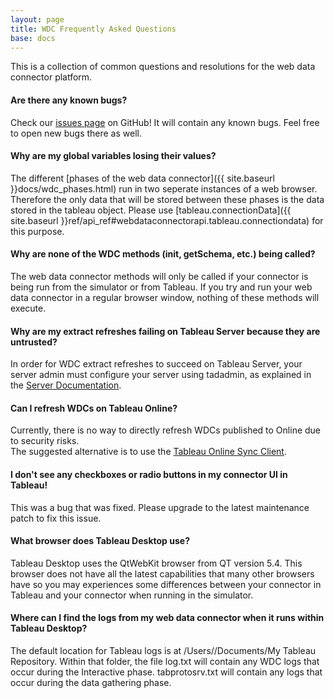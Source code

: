 ```yaml
---
layout: page
title: WDC Frequently Asked Questions
base: docs
---
```


This is a collection of common questions and resolutions for the web data connector platform.


#### Are there any known bugs?

Check our [issues page](https://github.com/tableau/webdataconnector/issues) on GitHub! It will contain any known bugs.  Feel free to open new bugs there as well.

#### Why are my global variables losing their values? 

The different [phases of the web data connector]({{ site.baseurl }}docs/wdc_phases.html) run in two seperate 
instances of a web browser.  Therefore the only data that will be stored between these phases is the data
stored in the tableau object.  Please use [tableau.connectionData]({{ site.baseurl }}ref/api_ref#webdataconnectorapi.tableau.connectiondata) for this purpose.

#### Why are none of the WDC methods (init, getSchema, etc.) being called? 

The web data connector methods will only be called if your connector is being run from the simulator
or from Tableau.  If you try and run your web data connector in a regular browser window, nothing of these methods will execute. 

#### Why are my extract refreshes failing on Tableau Server because they are untrusted?

In order for WDC extract refreshes to succeed on Tableau Server, your server admin must configure your 
server using tadadmin, as explained in the [Server Documentation](http://onlinehelp.tableau.com/v0.0/server/en-us/help.htm#datasource_wdc.htm?). 

#### Can I refresh WDCs on Tableau Online?

Currently, there is no way to directly refresh WDCs published to Online due to security risks.  
The suggested alternative is to use the [Tableau Online Sync Client](https://onlinehelp.tableau.com/current/online/en-us/to_sync_local_data.htm).

#### I don't see any checkboxes or radio buttons in my connector UI in Tableau!

This was a bug that was fixed.  Please upgrade to the latest maintenance patch to fix this issue.

#### What browser does Tableau Desktop use? 

Tableau Desktop uses the QtWebKit browser from QT version 5.4.  This browser does not have all
the latest capabilities that many other browsers have so you may experiences some differences between 
your connector in Tableau and your connector when running in the simulator.

#### Where can I find the logs from my web data connector when it runs within Tableau Desktop? 

The default location for Tableau logs is at  /Users/<username>/Documents/My Tableau Repository.  Within that folder, the file log.txt will contain any WDC logs that occur during the Interactive phase.  tabprotosrv.txt will contain any logs that occur during the data gathering phase. 